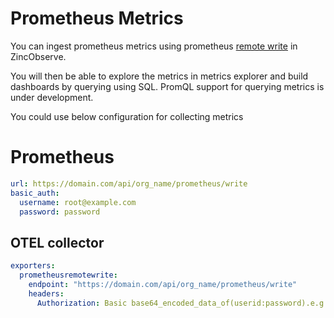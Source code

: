 # Prometheus Metrics

You can ingest prometheus metrics using prometheus [remote write](https://prometheus.io/docs/prometheus/latest/configuration/configuration/#remote_write) in ZincObserve.

You will then be able to explore the metrics in metrics explorer and build dashboards by querying using SQL. PromQL support for querying metrics is under development.

You could use below configuration for collecting metrics

# Prometheus 

```yaml
url: https://domain.com/api/org_name/prometheus/write
basic_auth:
  username: root@example.com
  password: password
```

## OTEL collector

```yaml
exporters:
  prometheusremotewrite:
    endpoint: "https://domain.com/api/org_name/prometheus/write"
    headers:
      Authorization: Basic base64_encoded_data_of(userid:password).e.g. Basic cm9vdEBleGFtcGxlLmNvbTo2eUNsSW1HZXV4S3hZanJiCg==
```


